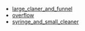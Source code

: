 * [large_claner_and_funnel](large_claner_and_funnel)
* [overflow](overflow)
* [syringe_and_small_cleaner](syringe_and_small_cleaner)
